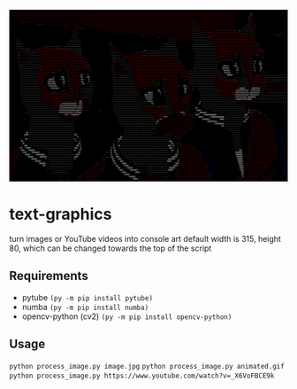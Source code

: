 ![](example.gif)

# text-graphics
turn images or YouTube videos into console art
default width is 315, height 80, which can be changed towards the top of the script

## Requirements
* pytube `(py -m pip install pytube)`
* numba `(py -m pip install numba)`
* opencv-python (cv2) `(py -m pip install opencv-python)`
## Usage
`python process_image.py image.jpg`
`python process_image.py animated.gif`
`python process_image.py https://www.youtube.com/watch?v=_X6VoFBCE9k`

